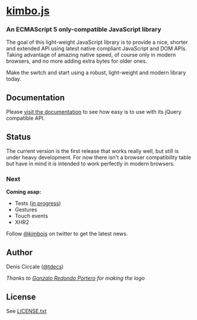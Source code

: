 # [kimbo.js](http://kimbojs.com)

### An ECMAScript 5 only-compatible JavaScript library

The goal of this light-weight JavaScript library is to provide a nice, shorter and extended API using latest native compliant JavaScript and DOM APIs.
Taking advantage of amazing native speed, of course only in modern browsers, and no more adding extra bytes for older ones.

Make the switch and start using a robust, light-weight and modern library today.

## Documentation
Please [visit the documentation](http://api.kimbojs.com) to see how easy is to use with its jQuery compatible API.

## Status
The current version is the first release that works really well, but still is under heavy development.
For now there isn't a browser compatibility table but have in mind it is intended to work perfectly in modern browsers.

### Next
**Coming asap:**
- Tests ([in progress](https://github.com/dciccale/kimbo.js/tree/master/test))
- Gestures
- Touch events
- XHR2

Follow [@kimbojs](http://twitter.com/kimbojs) on twitter to get the latest news.

## Author
Denis Ciccale ([@tdecs](http://twitter.com/tdecs))

*Thanks to [Gonzalo Redondo Portero](http://www.behance.net/?search=gonzalo+redondo) for making the logo*

## License
See [LICENSE.txt](https://raw.github.com/dciccale/kimbo.js/master/LICENSE.txt)
